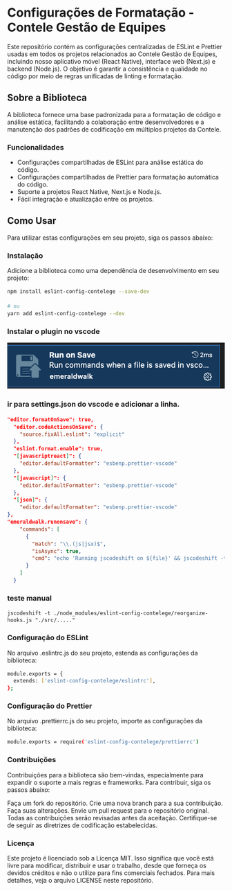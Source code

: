 # Configurações de Formatação - Contele Gestão de Equipes

Este repositório contém as configurações centralizadas de ESLint e Prettier usadas em todos os projetos relacionados ao Contele Gestão de Equipes, incluindo nosso aplicativo móvel (React Native), interface web (Next.js) e backend (Node.js). O objetivo é garantir a consistência e qualidade no código por meio de regras unificadas de linting e formatação.

## Sobre a Biblioteca

A biblioteca fornece uma base padronizada para a formatação de código e análise estática, facilitando a colaboração entre desenvolvedores e a manutenção dos padrões de codificação em múltiplos projetos da Contele.

### Funcionalidades

- Configurações compartilhadas de ESLint para análise estática do código.
- Configurações compartilhadas de Prettier para formatação automática do código.
- Suporte a projetos React Native, Next.js e Node.js.
- Fácil integração e atualização entre os projetos.

## Como Usar

Para utilizar estas configurações em seu projeto, siga os passos abaixo:

### Instalação

Adicione a biblioteca como uma dependência de desenvolvimento em seu projeto:

```bash
npm install eslint-config-contelege --save-dev

# ou
yarn add eslint-config-contelege --dev
```

### Instalar o plugin no vscode

![alt text](image.png)

### ir para settings.json do vscode e adicionar a linha.

```json
"editor.formatOnSave": true,
  "editor.codeActionsOnSave": {
    "source.fixAll.eslint": "explicit"
  },
  "eslint.format.enable": true,
  "[javascriptreact]": {
    "editor.defaultFormatter": "esbenp.prettier-vscode"
  },
  "[javascript]": {
    "editor.defaultFormatter": "esbenp.prettier-vscode"
  },
  "[json]": {
    "editor.defaultFormatter": "esbenp.prettier-vscode"
},
"emeraldwalk.runonsave": {
    "commands": [
      {
        "match": "\\.(js|jsx)$",
        "isAsync": true,
        "cmd": "echo 'Running jscodeshift on ${file}' && jscodeshift -t ./node_modules/eslint-config-contelege/reorganize-hooks.js '${file}'"
      }
    ]
  }
```

### teste manual

```node
jscodeshift -t ./node_modules/eslint-config-contelege/reorganize-hooks.js "./src/....."
```

### Configuração do ESLint

No arquivo .eslintrc.js do seu projeto, estenda as configurações da biblioteca:

```bash
module.exports = {
  extends: ['eslint-config-contelege/eslintrc'],
};

```

### Configuração do Prettier

No arquivo .prettierrc.js do seu projeto, importe as configurações da biblioteca:

```bash
module.exports = require('eslint-config-contelege/prettierrc')
```

### Contribuições

Contribuições para a biblioteca são bem-vindas, especialmente para expandir o suporte a mais regras e frameworks. Para contribuir, siga os passos abaixo:

Faça um fork do repositório.
Crie uma nova branch para a sua contribuição.
Faça suas alterações.
Envie um pull request para o repositório original.
Todas as contribuições serão revisadas antes da aceitação. Certifique-se de seguir as diretrizes de codificação estabelecidas.

### Licença

Este projeto é licenciado sob a Licença MIT. Isso significa que você está livre para modificar, distribuir e usar o trabalho, desde que forneça os devidos créditos e não o utilize para fins comerciais fechados. Para mais detalhes, veja o arquivo LICENSE neste repositório.
